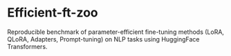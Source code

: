 # Efficient-ft-zoo
Reproducible benchmark of parameter-efficient fine-tuning methods (LoRA, QLoRA, Adapters, Prompt-tuning) on NLP tasks using HuggingFace Transformers.
